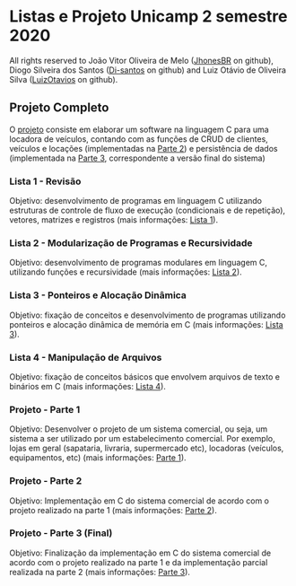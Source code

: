 # Listas e Projeto Unicamp 2 semestre 2020
All rights reserved to João Vitor Oliveira de Melo ([JhonesBR][jhonesGit] on github), Diogo Silveira dos Santos ([Di-santos][dioGit] on github) and Luiz Otávio de Oliveira Silva ([LuizOtavios][luizGit] on github).

## Projeto Completo
O [projeto][projParte1] consiste em elaborar um software na linguagem C para uma locadora de veículos, contando com as funções de CRUD de clientes, veículos e locações (implementadas na [Parte 2][projParte2]) e persistência de dados (implementada na [Parte 3][projParte3], correspondente a versão final do sistema)

### Lista 1 - Revisão
Objetivo: desenvolvimento de programas em linguagem C utilizando estruturas de controle de fluxo de execução (condicionais e de repetição), vetores, matrizes e registros (mais informações: [Lista 1][lista1]).

### Lista 2 - Modularização de Programas e Recursividade
Objetivo: desenvolvimento de programas modulares em linguagem C, utilizando funções e recursividade (mais informações: [Lista 2][lista2]).

### Lista 3 - Ponteiros e Alocação Dinâmica
Objetivo: fixação de conceitos e desenvolvimento de programas utilizando ponteiros e alocação dinâmica de memória em C (mais informações: [Lista 3][lista3]).

### Lista 4 - Manipulação de Arquivos
Objetivo: fixação de conceitos básicos que envolvem arquivos de texto e binários em C (mais informações: [Lista 4][lista4]).

### Projeto - Parte 1
Objetivo: Desenvolver o projeto de um sistema comercial, ou seja, um sistema a ser utilizado por um estabelecimento comercial. Por exemplo, lojas em geral (sapataria, livraria, supermercado etc), locadoras (veículos, equipamentos, etc) (mais informações: [Parte 1][projParte1]).

### Projeto - Parte 2
Objetivo: Implementação em C do sistema comercial de acordo com o projeto realizado na parte 1 (mais informações: [Parte 2][projParte2]).

### Projeto - Parte 3 (Final)
Objetivo: Finalização da implementação em C do sistema comercial de acordo com o projeto realizado na parte 1 e da implementação parcial realizada na parte 2 (mais informações: [Parte 3][projParte3]).


   [jhonesGit]: <https://github.com/JhonesBR>
   [dioGit]: <https://github.com/Di-santos>
   [luizGit]: <https://github.com/LuizOtavios>
   [lista1]: <https://github.com/JhonesBR/prog2_unicamp/blob/main/Lista%201/Lista%201%20-%20Revisão.pdf>
   [lista2]: <https://github.com/JhonesBR/prog2_unicamp/blob/main/Lista%202/Lista%202%20-%20Modularização%20de%20Programas%20e%20Recursividade.pdf>
   [lista3]: <https://github.com/JhonesBR/prog2_unicamp/blob/main/Lista%203/Lista%203%20-%20Ponteiros%20e%20Alocação%20Dinâmica.pdf>
   [lista4]: <https://github.com/JhonesBR/prog2_unicamp/blob/main/Lista%204/Lista%204%20-%20Manipulação%20de%20Arquivos.pdf>
   [projParte1]: <https://github.com/JhonesBR/prog2_unicamp/blob/main/Projeto/Parte%201/Especificacao_Projeto_parte1.pdf>
   [projParte2]: <https://github.com/JhonesBR/prog2_unicamp/blob/main/Projeto/Parte%202/Especificacao_Projeto_parte2.pdf>
   [projParte3]: <https://github.com/JhonesBR/prog2_unicamp/blob/main/Projeto/Parte%203/Especificacao_Projeto_parte3.pdf>